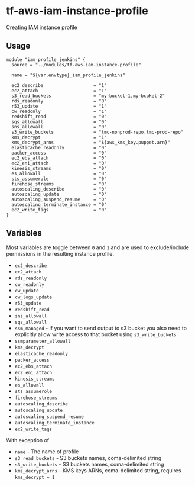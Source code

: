 # tf-aws-iam-instance-profile

Creating IAM instance profile

## Usage

```
module "iam_profile_jenkins" {
  source = "../modules/tf-aws-iam-instance-profile"

  name = "${var.envtype}_iam_profile_jenkins"

  ec2_describe                   = "1"
  ec2_attach                     = "1"
  s3_read_buckets                = "my-bucket-1,my-bcuket-2"
  rds_readonly                   = "0"
  r53_update                     = "1"
  cw_readonly                    = "1"
  redshift_read                  = "0"
  sqs_allowall                   = "0"
  sns_allowall                   = "0"
  s3_write_buckets               = "tmc-nonprod-repo,tmc-prod-repo"
  kms_decrypt                    = "1"
  kms_decrypt_arns               = "${aws_kms_key.puppet.arn}"
  elasticache_readonly           = "0"
  packer_access                  = "0"
  ec2_ebs_attach                 = "0"
  ec2_eni_attach                 = "0"
  kinesis_streams                = "0"
  es_allowall                    = "0"
  sts_assumerole                 = "0"
  firehose_streams               = "0"
  autoscaling_describe           = "0"
  autoscaling_update             = "0"
  autoscaling_suspend_resume     = "0"
  autoscaling_terminate_instance = "0"
  ec2_write_tags                 = "0"
}
```

## Variables

Most variables are toggle between `0` and `1` and are used to exclude/include permissions in the resulting instance profile.

* `ec2_describe`
* `ec2_attach`
* `rds_readonly`
* `cw_readonly`
* `cw_update`
* `cw_logs_update`
* `r53_update`
* `redshift_read`
* `sns_allowall`
* `sqs_allowall`
* `ssm_managed` - If you want to send output to s3 bucket you also need to explicitly allow write access to that bucket using `s3_write_buckets`
* `ssmparameter_allowall`
* `kms_decrypt`
* `elasticache_readonly`
* `packer_access`
* `ec2_ebs_attach`
* `ec2_eni_attach`
* `kinesis_streams`
* `es_allowall`
* `sts_assumerole`
* `firehose_streams`
* `autoscaling_describe`
* `autoscaling_update`
* `autoscaling_suspend_resume`
* `autoscaling_terminate_instance`
* `ec2_write_tags`

With exception of

* `name` - The name of profile
* `s3_read_buckets` - S3 buckets names, coma-delimited string
* `s3_write_buckets` - S3 buckets names, coma-delimited string
* `kms_decrypt_arns` - KMS keys ARNs, coma-delimited string, requires `kms_decrypt = 1`
